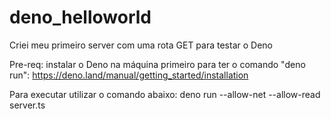 # deno_helloworld
Criei meu primeiro server com uma rota GET para testar o Deno

Pre-req: instalar o Deno na máquina primeiro para ter o comando "deno run":
https://deno.land/manual/getting_started/installation

Para executar utilizar o comando abaixo:
deno run --allow-net --allow-read server.ts
